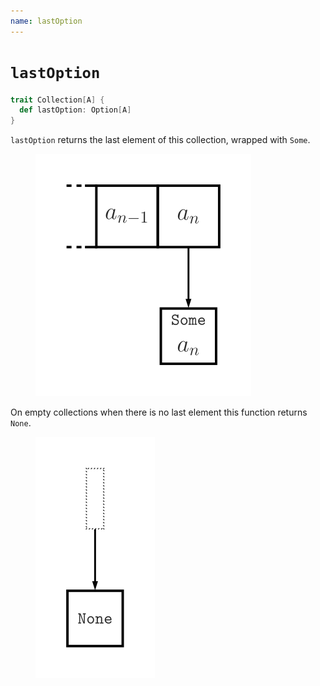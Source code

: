 ```yaml
---
name: lastOption
---
```


# `lastOption`

~~~ scala
trait Collection[A] {
  def lastOption: Option[A]
}
~~~

`lastOption` returns the last element of this collection, wrapped with `Some`.

<figure class="diagram">
  <img src="images/lastOption.svg" alt="lastOption function">
  <!-- <figcaption class="diagram-desc"></figcaption> -->
</figure>

On empty collections when there is no last element this function returns `None`.

<figure class="diagram">
  <img src="images/lastOption.2.svg" alt="lastOption function">
  <!-- <figcaption class="diagram-desc"></figcaption> -->
</figure>
